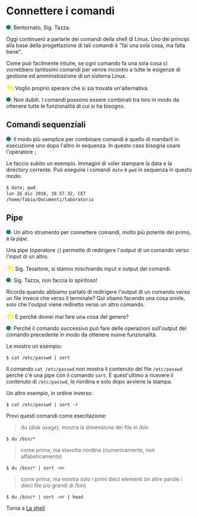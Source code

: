 # Connettere i comandi

![](../../images/people/tess.png): Bentornato, Sig. Tazza.

Oggi continuerò a parlarle dei comandi della shell di Linux. Uno dei principi
alla base della progettazione di tali comandi è "fai una sola cosa, ma falla bene".

Come può facilmente intuire, se ogni comando fa una sola cosa ci vorrebbero
tantissimi comandi per venire incontro a tutte le esigenze di gestione ed
amministrazione di un sistema Linux.

![](../../images/people/tazza.png): Voglio proprio sperare che si sia trovata
un'alternativa.

![](../../images/people/tess.png): Non dubiti. I comandi possono essere combinati
tra loro in modo da ottenere tutte le funzionalità di cui si ha bisogno.

## Comandi sequenziali

![](../../images/people/tess.png): Il modo più semplice per combinare comandi
è quello di mandarli in esecuzione uno dopo l'altro in sequenza. In questo
caso bisogna usare l'operatore `;`

Le faccio subito un esempio. Immagini di voler stampare la data e la directory
corrente. Può eseguire i comandi `date` e `pwd` in sequenza in questo modo:

```
$ date; pwd
lun 26 dic 2016, 19.57.32, CET
/home/fabio/Documenti/laboratorio
```

## Pipe

![](../../images/people/tess.png): Un altro strumento per connettere comandi,
molto più potente del primo, è la *pipe*.

Una pipe (operatore `|`) permette di redirigere l'output di un comando
verso l'input di un altro.

![](../../images/people/tazza.png): Sig. Tessitore, si stanno mischiando
input e output dei comandi.

![](../../images/people/tess.png): Sig. Tazza, non faccia lo spiritoso!

Ricorda quando abbiamo parlato di redirigere l'output di un comando verso
un file invece che verso il terminale? Qui stiamo facendo una cosa simile,
solo che l'output viene rediretto verso un altro comando.

![](../../images/people/tazza.png): E perché dovrei mai fare una cosa del genere?

![](../../images/people/tess.png): Perché il comando successivo può fare
delle operazioni sull'output del comando precedente in modo da ottenere
nuove funzionalità.

Le mostro un esempio:

```
$ cat /etc/passwd | sort
```

Il comando `cat /etc/passwd` non mostra il contenuto del file `/etc/passwd`
perché c'è una pipe con il comando `sort`. &Egrave; quest'ultimo a ricevere
il contenuto di `/etc/passwd`, lo riordina e solo dopo avviene la stampa.

Un altro esempio, in ordine inverso:

```
$ cat /etc/passwd | sort -r
```

Provi questi comandi come esecitazione:

> du (disk usage), mostra la dimensione dei file in /bin

```
$ du /bin/*
```

> come prima, ma stavolta riordina (numericamente, non alfabeticamente)

```
$ du /bin/* | sort -nr
```

> come prima, ma mostra solo i primi dieci elementi
(in altre parole i dieci file più grandi di /bin)

```
$ du /bin/* | sort -nr | head
```

Torna a [La shell](../summary.md)
